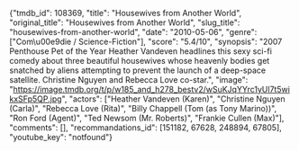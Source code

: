 {"tmdb_id": 108369, "title": "Housewives from Another World", "original_title": "Housewives from Another World", "slug_title": "housewives-from-another-world", "date": "2010-05-06", "genre": ["Com\u00e9die / Science-Fiction"], "score": "5.4/10", "synopsis": "2007 Penthouse Pet of the Year Heather Vandeven headlines this sexy sci-fi comedy about three beautiful housewives whose heavenly bodies get snatched by aliens attempting to prevent the launch of a deep-space satellite. Christine Nguyen and Rebecca Love co-star.", "image": "https://image.tmdb.org/t/p/w185_and_h278_bestv2/wSuKJqYYrc1yUl7t5wikxSFp5QP.jpg", "actors": ["Heather Vandeven (Karen)", "Christine Nguyen (Carla)", "Rebecca Love (Rita)", "Billy Chappell (Tom (as Tony Marino))", "Ron Ford (Agent)", "Ted Newsom (Mr. Roberts)", "Frankie Cullen (Max)"], "comments": [], "recommandations_id": [151182, 67628, 248894, 67805], "youtube_key": "notfound"}